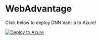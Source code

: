 # WebAdvantage
Click below to deploy DNN Vanilla to Azure!

[![Deploy to Azure](https://aka.ms/deploytoazurebutton)](https://portal.azure.com/#create/Microsoft.Template/uri/https%3A%2F%2Fraw.githubusercontent.com%2Fluisgutierrez707%2FWebAdvantage%2Fmaster%2FWAVanilla.json)